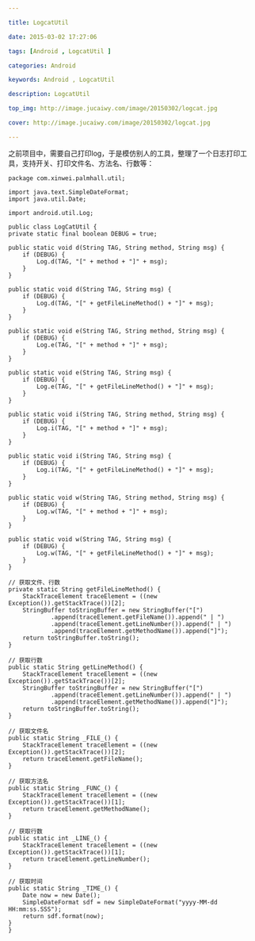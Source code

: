 ```yaml
---

title: LogcatUtil

date: 2015-03-02 17:27:06

tags: [Android , LogcatUtil ]

categories: Android 

keywords: Android , LogcatUtil

description: LogcatUtil

top_img: http://image.jucaiwy.com/image/20150302/logcat.jpg

cover: http://image.jucaiwy.com/image/20150302/logcat.jpg

---
```



之前项目中，需要自己打印log，于是模仿别人的工具，整理了一个日志打印工具，支持开关、打印文件名、方法名、行数等：


	package com.xinwei.palmhall.util;  
  
	import java.text.SimpleDateFormat;  
	import java.util.Date;  
  
	import android.util.Log;  
  
	public class LogCatUtil {  
    private static final boolean DEBUG = true;  
  
    public static void d(String TAG, String method, String msg) {  
        if (DEBUG) {  
            Log.d(TAG, "[" + method + "]" + msg);  
        }  
    }  
  
    public static void d(String TAG, String msg) {  
        if (DEBUG) {  
            Log.d(TAG, "[" + getFileLineMethod() + "]" + msg);  
        }  
    }  
  
    public static void e(String TAG, String method, String msg) {  
        if (DEBUG) {  
            Log.e(TAG, "[" + method + "]" + msg);  
        }  
    }  
  
    public static void e(String TAG, String msg) {  
        if (DEBUG) {  
            Log.e(TAG, "[" + getFileLineMethod() + "]" + msg);  
        }  
    }  
  
    public static void i(String TAG, String method, String msg) {  
        if (DEBUG) {  
            Log.i(TAG, "[" + method + "]" + msg);  
        }  
    }  
  
    public static void i(String TAG, String msg) {  
        if (DEBUG) {  
            Log.i(TAG, "[" + getFileLineMethod() + "]" + msg);  
        }  
    }  
  
    public static void w(String TAG, String method, String msg) {  
        if (DEBUG) {  
            Log.w(TAG, "[" + method + "]" + msg);  
        }  
    }  
  
    public static void w(String TAG, String msg) {  
        if (DEBUG) {  
            Log.w(TAG, "[" + getFileLineMethod() + "]" + msg);  
        }  
    }  
  
    // 获取文件、行数  
    private static String getFileLineMethod() {  
        StackTraceElement traceElement = ((new Exception()).getStackTrace())[2];  
        StringBuffer toStringBuffer = new StringBuffer("[")  
                .append(traceElement.getFileName()).append(" | ")  
                .append(traceElement.getLineNumber()).append(" | ")  
                .append(traceElement.getMethodName()).append("]");  
        return toStringBuffer.toString();  
    }  
  
    // 获取行数  
    public static String getLineMethod() {  
        StackTraceElement traceElement = ((new Exception()).getStackTrace())[2];  
        StringBuffer toStringBuffer = new StringBuffer("[")  
                .append(traceElement.getLineNumber()).append(" | ")  
                .append(traceElement.getMethodName()).append("]");  
        return toStringBuffer.toString();  
    }  
  
    // 获取文件名  
    public static String _FILE_() {  
        StackTraceElement traceElement = ((new Exception()).getStackTrace())[2];  
        return traceElement.getFileName();  
    }  
  
    // 获取方法名  
    public static String _FUNC_() {  
        StackTraceElement traceElement = ((new Exception()).getStackTrace())[1];  
        return traceElement.getMethodName();  
    }  
  
    // 获取行数  
    public static int _LINE_() {  
        StackTraceElement traceElement = ((new Exception()).getStackTrace())[1];  
        return traceElement.getLineNumber();  
    }  
  
    // 获取时间  
    public static String _TIME_() {  
        Date now = new Date();  
        SimpleDateFormat sdf = new SimpleDateFormat("yyyy-MM-dd HH:mm:ss.SSS");  
        return sdf.format(now);  
    }  
	}  